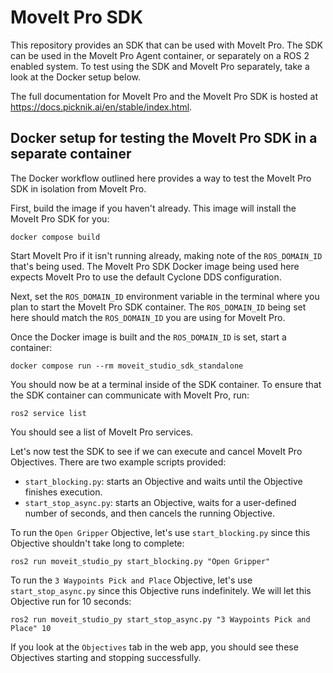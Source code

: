 # MoveIt Pro SDK

This repository provides an SDK that can be used with MoveIt Pro.
The SDK can be used in the MoveIt Pro Agent container, or separately on a ROS 2 enabled system.
To test using the SDK and MoveIt Pro separately, take a look at the Docker setup below.

The full documentation for MoveIt Pro and the MoveIt Pro SDK is hosted at https://docs.picknik.ai/en/stable/index.html.

## Docker setup for testing the MoveIt Pro SDK in a separate container

The Docker workflow outlined here provides a way to test the MoveIt Pro SDK in isolation from MoveIt Pro.

First, build the image if you haven't already.
This image will install the MoveIt Pro SDK for you:

```
docker compose build
```

Start MoveIt Pro if it isn't running already, making note of the `ROS_DOMAIN_ID` that's being used.
The MoveIt Pro SDK Docker image being used here expects MoveIt Pro to use the default Cyclone DDS configuration.

Next, set the `ROS_DOMAIN_ID` environment variable in the terminal where you plan to start the MoveIt Pro SDK container.
The `ROS_DOMAIN_ID` being set here should match the `ROS_DOMAIN_ID` you are using for MoveIt Pro.

Once the Docker image is built and the `ROS_DOMAIN_ID` is set, start a container:

```
docker compose run --rm moveit_studio_sdk_standalone
```

You should now be at a terminal inside of the SDK container.
To ensure that the SDK container can communicate with MoveIt Pro, run:

```
ros2 service list
```

You should see a list of MoveIt Pro services.

Let's now test the SDK to see if we can execute and cancel MoveIt Pro Objectives.
There are two example scripts provided:
* `start_blocking.py`: starts an Objective and waits until the Objective finishes execution.
* `start_stop_async.py`: starts an Objective, waits for a user-defined number of seconds, and then cancels the running Objective.

To run the `Open Gripper` Objective, let's use `start_blocking.py` since this Objective shouldn't take long to complete:

```
ros2 run moveit_studio_py start_blocking.py "Open Gripper"
```

To run the `3 Waypoints Pick and Place` Objective, let's use `start_stop_async.py` since this Objective runs indefinitely.
We will let this Objective run for 10 seconds:

```
ros2 run moveit_studio_py start_stop_async.py "3 Waypoints Pick and Place" 10
```

If you look at the `Objectives` tab in the web app, you should see these Objectives starting and stopping successfully.
